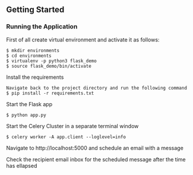 ## Getting Started
### Running the Application


First of all create virtual environment and activate it as follows:
```
$ mkdir environments
$ cd environments
$ virtualenv -p python3 flask_demo
$ source flask_demo/bin/activate
```

Install the requirements
```
Navigate back to the project directory and run the following command
$ pip install -r requirements.txt
```

Start the Flask app
```
$ python app.py
```

Start the Celery Cluster in a separate terminal window
```
$ celery worker -A app.client --loglevel=info
```

Navigate to http://localhost:5000 and schedule an email with a message

Check the recipient email inbox for the scheduled message after the time has ellapsed

